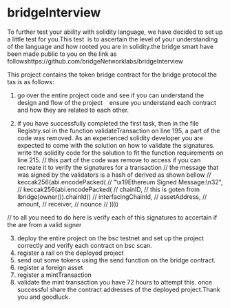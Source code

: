 # bridgeInterview

To further test your ability with solidity language, we have decided to set up a little test for you.This test  is to ascertain the level of your understanding of the language and how rooted you are in solidity.the bridge smart have been made public to you on the link as followshttps://github.com/bridgeNetworklabs/bridgeInterview

This project contains the token bridge contract for the bridge protocol.the tas is as follows:
1. go over the entire project code and see if you can understand the design and flow of the project    ensure you understand each contract and how they are related to each other.
 
2. if you have successfully completed the first task, then in the file Registry.sol in the function validateTransaction on line 195, a part of the code was removed. As an experienced solidity developer you are expected to come with the solution on how to validate the signatures. write the solidity code for the solution to fit the function requirements on line 215.
 // this part of the code was remove to access if you can recreate it to verify the signatures for a transaction
 // the message that was signed by the validators is a hash of derived as shown bellow
 // keccak256(abi.encodePacked( 
 // "\x19Ethereum Signed Message:\n32", // keccak256(abi.encodePacked( 
 // chainID, // this is goten from Ibridge(owner()).chainId() //
 interfacingChainId, 
 // assetAddress, 
 // amount,
 // receiver,
 // nounce 
 // ))))
 
 // to all you need to do here is verify each of this signatures to accertain if the are from a valid signer

3. deploy the entire project on the bsc testnet and set up the project correctly and verify each contract on bsc scan.
4. register a rail on the deployed project 
5.  send out some tokens using the send function on the bridge contract.
6.  register a foreign asset
7.  register a mintTransaction 
8.  validate the mint transaction 
you have 72 hours to attempt this. once successful share the contract addresses of the deployed project.Thank you and goodluck.
